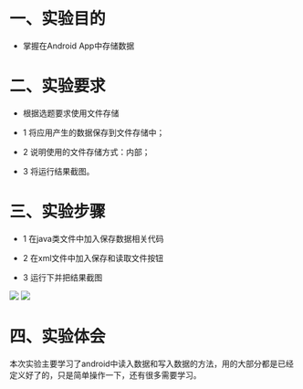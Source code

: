 # 一、实验目的 


 
+    掌握在Android App中存储数据 


 
 


 
# 二、实验要求 


  


 
+ 根据选题要求使用文件存储 


 


 
+    1 将应用产生的数据保存到文件存储中； 


 
+    2 说明使用的文件存储方式：内部； 


 
+    3 将运行结果截图。 


 



 


 
# 三、实验步骤 


 
+    1 在java类文件中加入保存数据相关代码 


 
+    2 在xml文件中加入保存和读取文件按钮 


 
+    3 运行下并把结果截图 

![](https://github.com/chenxiaoyue15/android-labs-2018/blob/master/com1614080901211/app/4.jpg) 
![](https://github.com/chenxiaoyue15/android-labs-2018/blob/master/com1614080901211/app/5.png) 
 
 
# 四、实验体会 


 
本次实验主要学习了android中读入数据和写入数据的方法，用的大部分都是已经定义好了的，只是简单操作一下，还有很多需要学习。


 
